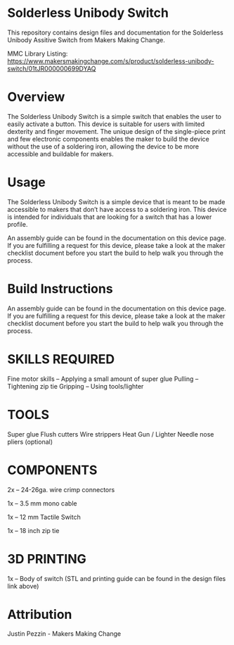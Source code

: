 # Solderless Unibody Switch
This repository contains design files and documentation for the Solderless Unibody Assitive Switch from Makers Making Change. 

MMC Library Listing: https://www.makersmakingchange.com/s/product/solderless-unibody-switch/01tJR000000699DYAQ

# Overview

The Solderless Unibody Switch is a simple switch that enables the user to easily activate a button. This device is suitable for users with limited dexterity and finger movement. The unique design of the single-piece print and few electronic components enables the maker to build the device without the use of a soldering iron, allowing the device to be more accessible and buildable for makers.

# Usage

The Solderless Unibody Switch is a simple device that is meant to be made accessible to makers that don’t have access to a soldering iron. This device is intended for individuals that are looking for a switch that has a lower profile.

An assembly guide can be found in the documentation on this device page. If you are fulfilling a request for this device, please take a look at the maker checklist document before you start the build to help walk you through the process.

# Build Instructions
An assembly guide can be found in the documentation on this device page. If you are fulfilling a request for this device, please take a look at the maker checklist document before you start the build to help walk you through the process.


# SKILLS REQUIRED

Fine motor skills – Applying a small amount of super glue
Pulling – Tightening zip tie
Gripping – Using tools/lighter

# TOOLS

Super glue
Flush cutters
Wire strippers
Heat Gun / Lighter
Needle nose pliers (optional)

# COMPONENTS

2x – 24-26ga. wire crimp connectors

1x – 3.5 mm mono cable

1x – 12 mm Tactile Switch

1x – 18 inch zip tie

# 3D PRINTING

1x – Body of switch (STL and printing guide can be found in the design files link above)

# Attribution

Justin Pezzin - Makers Making Change

<!-- ABOUT MMC START -->

<!-- ABOUT MMC END -->
